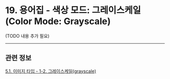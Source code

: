 # 19. 용어집 - 색상 모드: 그레이스케일(Color Mode: Grayscale)

(TODO 내용 추가 필요)

***

## 관련 정보

[5.1. 이미지 타입 - 1-2. 그레이스케일(grayscale)](./05-01-image-types.md#05-01-s1-02)